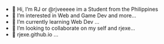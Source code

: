 - 👋 Hi, I’m RJ or @rjveeeee im a Student from the Philippines
- 👀 I’m interested in Web and Game Dev and more...
- 🌱 I’m currently learning Web Dev ...
- 💞️ I’m looking to collaborate on my self and rjexe...
- 🔗 rjexe.github.io ...

<!---
rjveeeee/rjveeeee is a ✨ special ✨ repository because its `README.md` (this file) appears on your GitHub profile.
You can click the Preview link to take a look at your changes.
--->
